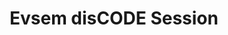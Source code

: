 ---
title: Evsem disCODE Session
redirect_to: https://miro.com/app/board/uXjVOVx-J2g=/?invite_link_id=730661907188
redirect_from: 
  - /EvsemdisCODE
  - /evsemdiscode
---